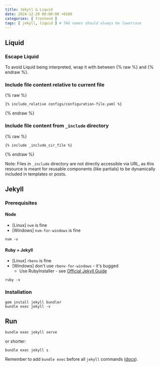 ```yaml
---
title: Jekyll & Liquid
date: 2024-12-20 00:00:00 +0100
categories: [ frontend ]
tags: [ jekyll, liquid ] # TAG names should always be lowercase
---
```


## Liquid

### Escape Liquid

To avoid Liquid being interpreted, wrap it with between &#123;% raw %&#125; and &#123;% endraw %&#125;.

### Include file content relative to current file

{% raw %}
```liquid
{% include_relative configs/configuration-file.yaml %}
```
{% endraw %}

### Include file content from `_include` directory

{% raw %}
```liquid
{% include _include_cir_file %}
```
{% endraw %}

Note: Files in `_include` directory are not directly accessible via URL,
as this resource is meant for reusable components (like partials)
to be dynamically included in templates or posts.


## Jekyll

### Prerequisites

#### Node
- \[Linux] `nvm` is fine
- \[Windows] `nvm-for-windows` is fine

```shell
nvm -v
```

#### Ruby + Jekyll
- \[Linux] `rbenv` is fine
- \[Windows] don't use `rbenv-for-windows` - it's bugged
    - Use RubyInstaller - see [Official Jekyll Guide](https://jekyllrb.com/docs/installation/windows/)

```shell
ruby -v
```

### Installation

```shell
gem install jekyll bundler
bundle exec jekyll -v
```

## Run

```shell
bundle exec jekyll serve
```

or shorter:

```shell
bundle exec jekyll s
```

Remember to add `bundle exec` before all `jekyll` commands ([docs](https://jekyllrb.com/docs/usage/)).
